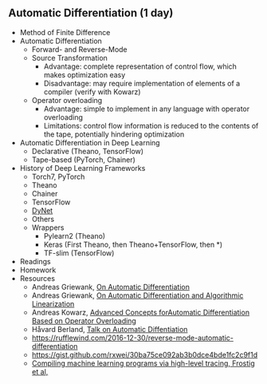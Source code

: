 ## Automatic Differentiation (1 day)
* Method of Finite Difference
* Automatic Differentiation
    * Forward- and Reverse-Mode
    * Source Transformation
        * Advantage: complete representation of control flow, which makes optimization easy
        * Disadvantage: may require implementation of elements of a compiler (verify with Kowarz)
    * Operator overloading
        * Advantage: simple to implement in any language with operator overloading
        * Limitations: control flow information is reduced to the contents of the tape, potentially hindering optimization
* Automatic Differentiation in Deep Learning
    * Declarative (Theano, TensorFlow)
    * Tape-based (PyTorch, Chainer)
* History of Deep Learning Frameworks
    * Torch7, PyTorch
    * Theano
    * Chainer
    * TensorFlow
    * [DyNet](https://github.com/clab/dynet) 
    * Others
    * Wrappers
        * Pylearn2 (Theano)
        * Keras (First Theano, then Theano+TensorFlow, then *)
        * TF-slim (TensorFlow)
* Readings
* Homework
* Resources
    * Andreas Griewank, [On Automatic Differentiation](http://softlib.rice.edu/pub/CRPC-TRs/reports/CRPC-TR89003.pdf)
    * Andreas Griewank, [On Automatic Differentiation and Algorithmic Linearization](http://www.scielo.br/pdf/pope/v34n3/0101-7438-pope-34-03-0621.pdf)
    * Andreas Kowarz, [Advanced Concepts forAutomatic Differentiation Based on Operator Overloading](http://www.qucosa.de/fileadmin/data/qucosa/documents/827/1206719130404-2230.pdf)
    * Håvard Berland, [Talk on Automatic Diffentiation](http://www.robots.ox.ac.uk/~tvg/publications/talks/autodiff.pdf)
    * https://rufflewind.com/2016-12-30/reverse-mode-automatic-differentiation
    * https://gist.github.com/rxwei/30ba75ce092ab3b0dce4bde1fc2c9f1d
    * [Compiling machine learning programs via high-level tracing, Frostig et al, ](https://www.sysml.cc/doc/146.pdf)
